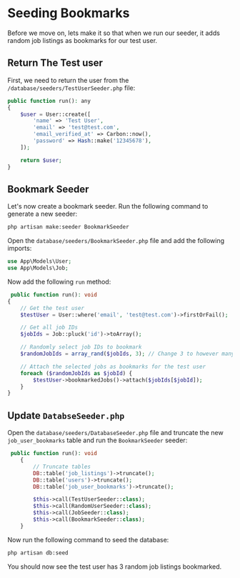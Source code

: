 # Seeding Bookmarks

Before we move on, lets make it so that when we run our seeder, it adds random job listings as bookmarks for our test user.

## Return The Test user

First, we need to return the user from the `/database/seeders/TestUserSeeder.php` file:

```php
public function run(): any
{
    $user = User::create([
        'name' => 'Test User',
        'email' => 'test@test.com',
        'email_verified_at' => Carbon::now(),
        'password' => Hash::make('12345678'),
    ]);

    return $user;
}
```

## Bookmark Seeder

Let's now create a bookmark seeder. Run the following command to generate a new seeder:

```bash
php artisan make:seeder BookmarkSeeder
```

Open the `database/seeders/BookmarkSeeder.php` file and add the following imports:

```php
use App\Models\User;
use App\Models\Job;
```

Now add the following `run` method:

```php
 public function run(): void
{
    // Get the test user
    $testUser = User::where('email', 'test@test.com')->firstOrFail();

    // Get all job IDs
    $jobIds = Job::pluck('id')->toArray();

    // Randomly select job IDs to bookmark
    $randomJobIds = array_rand($jobIds, 3); // Change 3 to however many you want to bookmark

    // Attach the selected jobs as bookmarks for the test user
    foreach ($randomJobIds as $jobId) {
        $testUser->bookmarkedJobs()->attach($jobIds[$jobId]);
    }
}
```

## Update `DatabseSeeder.php`

Open the `database/seeders/DatabaseSeeder.php` file and truncate the new `job_user_bookmarks` table and run the `BookmarkSeeder` seeder:

```php
 public function run(): void
    {
        // Truncate tables
        DB::table('job_listings')->truncate();
        DB::table('users')->truncate();
        DB::table('job_user_bookmarks')->truncate();

        $this->call(TestUserSeeder::class);
        $this->call(RandomUserSeeder::class);
        $this->call(JobSeeder::class);
        $this->call(BookmarkSeeder::class);
    }
```

Now run the following command to seed the database:

```bash
php artisan db:seed
```

You should now see the test user has 3 random job listings bookmarked.
